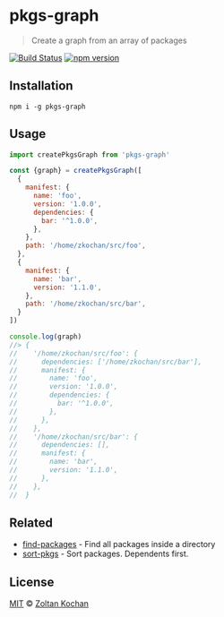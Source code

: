 # pkgs-graph

> Create a graph from an array of packages

[![Build Status](https://img.shields.io/travis/zkochan/pkgs-graph/master.svg)](https://travis-ci.org/zkochan/pkgs-graph) [![npm version](https://img.shields.io/npm/v/pkgs-graph.svg)](https://www.npmjs.com/package/pkgs-graph)

## Installation

```
npm i -g pkgs-graph
```

## Usage

```js
import createPkgsGraph from 'pkgs-graph'

const {graph} = createPkgsGraph([
  {
    manifest: {
      name: 'foo',
      version: '1.0.0',
      dependencies: {
        bar: '^1.0.0',
      },
    },
    path: '/home/zkochan/src/foo',
  },
  {
    manifest: {
      name: 'bar',
      version: '1.1.0',
    },
    path: '/home/zkochan/src/bar',
  }
])

console.log(graph)
//> {
//    '/home/zkochan/src/foo': {
//      dependencies: ['/home/zkochan/src/bar'],
//      manifest: {
//        name: 'foo',
//        version: '1.0.0',
//        dependencies: {
//          bar: '^1.0.0',
//        },
//      },
//    },
//    '/home/zkochan/src/bar': {
//      dependencies: [],
//      manifest: {
//        name: 'bar',
//        version: '1.1.0',
//      },
//    },
//  }
```

## Related

* [find-packages](https://github.com/zkochan/find-packages) - Find all packages inside a directory
* [sort-pkgs](https://github.com/zkochan/sort-pkgs) - Sort packages. Dependents first.

## License

[MIT](LICENSE) © [Zoltan Kochan](https://www.kochan.io)
